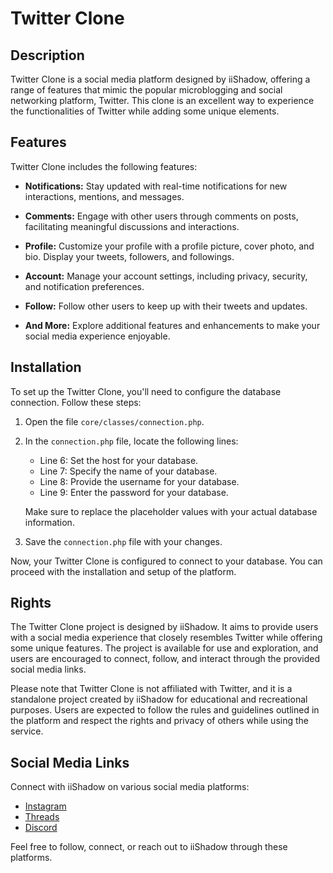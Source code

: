 # Twitter Clone

## Description

Twitter Clone is a social media platform designed by iiShadow, offering a range of features that mimic the popular microblogging and social networking platform, Twitter. This clone is an excellent way to experience the functionalities of Twitter while adding some unique elements.

## Features

Twitter Clone includes the following features:

- **Notifications:** Stay updated with real-time notifications for new interactions, mentions, and messages.

- **Comments:** Engage with other users through comments on posts, facilitating meaningful discussions and interactions.

- **Profile:** Customize your profile with a profile picture, cover photo, and bio. Display your tweets, followers, and followings.

- **Account:** Manage your account settings, including privacy, security, and notification preferences.

- **Follow:** Follow other users to keep up with their tweets and updates.

- **And More:** Explore additional features and enhancements to make your social media experience enjoyable.

## Installation

To set up the Twitter Clone, you'll need to configure the database connection. Follow these steps:

1. Open the file `core/classes/connection.php`.

2. In the `connection.php` file, locate the following lines:
   - Line 6: Set the host for your database.
   - Line 7: Specify the name of your database.
   - Line 8: Provide the username for your database.
   - Line 9: Enter the password for your database.

   Make sure to replace the placeholder values with your actual database information.

3. Save the `connection.php` file with your changes.

Now, your Twitter Clone is configured to connect to your database. You can proceed with the installation and setup of the platform.

## Rights

The Twitter Clone project is designed by iiShadow. It aims to provide users with a social media experience that closely resembles Twitter while offering some unique features. The project is available for use and exploration, and users are encouraged to connect, follow, and interact through the provided social media links.

Please note that Twitter Clone is not affiliated with Twitter, and it is a standalone project created by iiShadow for educational and recreational purposes. Users are expected to follow the rules and guidelines outlined in the platform and respect the rights and privacy of others while using the service.

## Social Media Links

Connect with iiShadow on various social media platforms:

- [Instagram](https://www.instagram.com/mohamed_gamer_38/)
- [Threads](https://www.threads.net/@mohamed_gamer_38)
- [Discord](https://discord.com/users/1091118468155314306)

Feel free to follow, connect, or reach out to iiShadow through these platforms.
